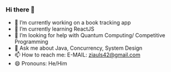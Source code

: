 ### Hi there 👋

- 🔭 I’m currently working on a book tracking app 
- 🌱 I’m currently learning ReactJS
- 🤔 I’m looking for help with Quantum Computing/ Competitive Programming
- 💬 Ask me about Java, Concurrency, System Design
- 📫 How to reach me: E-MAIL: ziauls42@gmail.com
- 😄 Pronouns: He/Him

